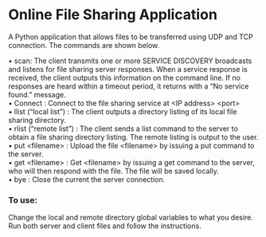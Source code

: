 # Online File Sharing Application

A Python application that allows files to be transferred using UDP and TCP connection. The commands are shown below.

• scan: The client transmits one or more SERVICE DISCOVERY broadcasts and listens for file sharing server responses. When a service response is received, the client outputs this information on the command line. If no responses are heard within a timeout period, it returns with a
“No service found.” message.<br>
• Connect <IP address> <port> : Connect to the file sharing service at \<IP address> \<port><br>
• llist (“local list”) : The client outputs a directory listing of its local file sharing
directory.<br>
• rlist (“remote list”) : The client sends a list command to the server to obtain a
file sharing directory listing. The remote listing is output to the user.<br>
• put \<filename> : Upload the file \<filename> by issuing a put command to
the server.<br>
• get \<filename> : Get \<filename> by issuing a get command to the server,
who will then respond with the file. The file will be saved locally.<br>
• bye : Close the current the server connection.<br>

### To use:
Change the local and remote directory global variables to what you desire.<br>
Run both server and client files and follow the instructions. 

